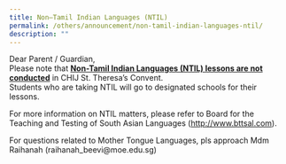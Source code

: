 ```yaml
---
title: Non–Tamil Indian Languages (NTIL)
permalink: /others/announcement/non-tamil-indian-languages-ntil/
description: ""
---
```

<p>Dear Parent / Guardian,<br />Please note that&nbsp;<strong><u>Non-Tamil Indian Languages (NTIL) lessons are not conducted</u></strong>&nbsp;in CHIJ St. Theresa&rsquo;s Convent.<br />Students who are taking NTIL will go to designated schools for their lessons.</p>
<p>For more information on NTIL matters, please refer to Board for the Teaching and Testing of South Asian Languages (<a href="http://www.bttsal.com/" target="">http://www.bttsal.com</a>).</p>
<p>For questions related to Mother Tongue Languages, pls approach Mdm Raihanah (raihanah_beevi@moe.edu.sg)</p>